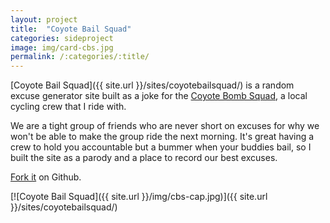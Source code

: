 ```yaml
---
layout: project
title:  "Coyote Bail Squad"
categories: sideproject
image: img/card-cbs.jpg
permalink: /:categories/:title/
---
```

[Coyote Bail Squad]({{ site.url }}/sites/coyotebailsquad/) is a random excuse generator site built as a joke for the [Coyote Bomb Squad](http://coyotebombsquad.com/), a local cycling crew that I ride with. 

We are a tight group of friends who are never short on excuses for why we won't be able to make the group ride the next morning. It's great having a crew to hold you accountable but a bummer when your buddies bail, so I built the site as a parody and a place to record our best excuses.

[Fork it](https://github.com/arnaudin/coyotebailsquad/) on Github.

[![Coyote Bail Squad]({{ site.url }}/img/cbs-cap.jpg)]({{ site.url }}/sites/coyotebailsquad/)
